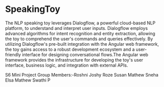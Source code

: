 # SpeakingToy

The NLP speaking toy leverages Dialogflow, a powerful cloud-based NLP platform, to understand and interpret user inputs.
Dialogflow employs advanced algorithms for intent recognition and entity extraction, allowing the toy to comprehend the user's commands and queries effectively. By utilizing Dialogflow's pre-built integration with the Angular web framework, the toy gains access to a robust development ecosystem and a user-friendly interface for designing conversational flows.The Angular web framework provides the infrastructure for developing the toy's user interface, business logic, and integration with external APIs.

S6 Mini Project 
Group Members:-Roshni Joshy
               Roze Susan Mathew
               Sneha Elsa Mathew
               Swathi P